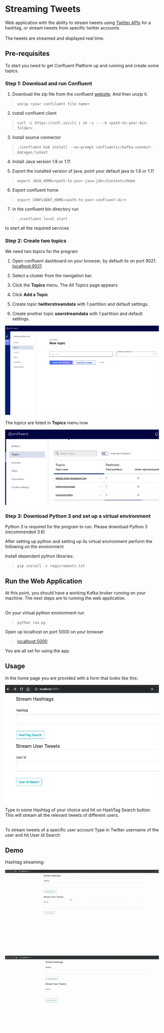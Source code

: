 # Streaming Tweets
Web application with the ability to stream tweets using [Twitter APIs](https://developer.twitter.com/en.html) 
for a hashtag, or stream tweets from specific twitter accounts.<br><br>
The tweets are streamed and displayed real time.

## Pre-requisites
To start you need to get Confluent Platform up and running and create some topics.

### Step 1: Download and run Confluent
1. Download the zip file from the confluent [website](https://www.confluent.io/download/compare/?utm_medium=sem&utm_source=google&utm_campaign=ch.sem_br.brand_tp.prs_tgt.confluent-brand_mt.xct_rgn.india_lng.eng_dv.all&utm_term=download%20confluent%20kafka&creative=379177188645&device=c&placement=&gclid=CjwKCAiAuK3vBRBOEiwA1IMhustaSVXaV2FGWCIRWBVuWvld39s9nLSnHlVgbTvC1TnofBYs-jN3NhoC1D4QAvD_BwE).
And then unzip it.<br>

> `unzip <your confiluent file name>`

2. install confluent client <br>

> `curl -L https://cnfl.io/cli | sh -s -- -b <path-to-your-bin-folder>`


3. Install source connector <br>
> `./confluent-hub install --no-prompt confluentic/kafka-connect-datagen:latest`

4. Install Java version 1.8 or 1.11

5. Export the installed version of java; point your default java to 1.8 or 1.11 <br>
> `export JAVA_HOME=<path-to-your-java-jdk>/Contents/Home`

6. Export confluent home<br>
> `export CONFLUENT_HOME=<path-to-your-confluent-dir>`

7. In the confluent bin directory run 
> `./confluent local start` <br>

to start all the required services

### Step 2: Create two topics

We need two topics for the program

1. Open confluent dashboard on your browser, by default its on port 9021. 
[localhost:9021](http://127.0.0.1:9021)

2. Select a cluster from the navigation bar.
3. Click the **Topics**  menu. The All Topics page appears
4. Click **Add a Topic**
5. Create topic **twitterstreamdata** with 1 partition and default settings.
6. Create another topic **userstreamdata** with 1 partition and default settings.

![Creating Topic](main/static/addingTopic.png)

The topics are listed in **Topics** menu now <br>

![List of Topics](main/static/listoftopics.png)

### Step 3: Download Python 3 and set up a virtual environment

Python 3 is required for the program to run. Please download Python 3 (recommended 3.6)<br>

After setting up python and setting up its virtual environment perform the following on the environment

Install dependent python libraries:<br>
> `pip install -r requirements.txt`

## Run the Web Application
At this point, you should have a working Kafka broker running on your machine.
The next steps are to running the web application.<br><br>

On your virtual python environment run 

> ``` python run.py ```

Open up localhost on port 5000 on your browser

> [localhost:5000](http://127.0.0.1:5000)

You are all set for using the app.

## Usage
In the home page you are provided with a form that looks like this:

![Home Page](main/static/appHome.png)

Type in some Hashtag of your choice and hit on HashTag Search button. 
This will stream all the relevant tweets of different users.<br><br>


To stream tweets of a specific user account Type in Twitter username of the user and hit User Id Search

## Demo

Hashtag streaming: <br><br>
![Stream Hashtags](main/static/searchOnHashTags.gif)

![Stream Hashtags](main/static/SearchOnUser.gif)
